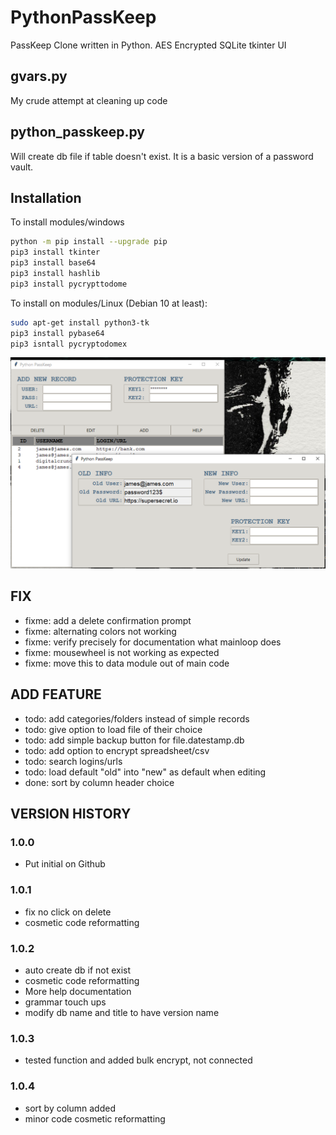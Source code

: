 # PythonPassKeep
PassKeep Clone written in Python.   AES  Encrypted SQLite tkinter UI

## gvars.py

My crude attempt at cleaning up code

## python_passkeep.py

Will create db file if table doesn't exist.    It is a basic version of a password vault.    

## Installation

To install modules/windows
```bash
python -m pip install --upgrade pip
pip3 install tkinter
pip3 install base64
pip3 install hashlib
pip3 install pycrypttodome
```
To install on modules/Linux (Debian 10 at least):
```bash
sudo apt-get install python3-tk
pip3 install pybase64
pip3 isntall pycryptodomex
```

![picture alt](https://github.com/rubysash/PythonPassKeep/blob/main/pythonpasskeep.png?raw=true)

## FIX
- fixme: add a delete confirmation prompt
- fixme: alternating colors not working
- fixme: verify precisely for documentation what mainloop does
- fixme: mousewheel is not working as expected
- fixme: move this to data module out of main code

## ADD FEATURE
- todo: add categories/folders instead of simple records
- todo: give option to load file of their choice
- todo: add simple backup button for file.datestamp.db
- todo: add option to encrypt spreadsheet/csv
- todo: search logins/urls
- todo: load default "old" into "new" as default when editing
- done: sort by column header choice

## VERSION HISTORY
### 1.0.0
- Put initial on Github
### 1.0.1
- fix no click on delete
- cosmetic code reformatting
### 1.0.2
- auto create db if not exist
- cosmetic code reformatting
- More help documentation
- grammar touch ups
- modify db name and title to have version name
### 1.0.3
- tested function and added bulk encrypt, not connected
### 1.0.4
- sort by column added
- minor code cosmetic reformatting
